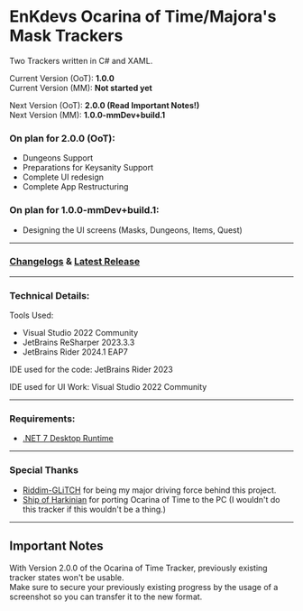 # EnKdevs Ocarina of Time/Majora's Mask Trackers
Two Trackers written in C# and XAML.

Current Version (OoT): <b>1.0.0</b><br/>
Current Version (MM): <b>Not started yet</b>

Next Version (OoT): <b>2.0.0 (Read Important Notes!)</b><br/>
Next Version (MM): <b>1.0.0-mmDev+build.1</b>
<br/>

### On plan for 2.0.0 (OoT):
- Dungeons Support
- Preparations for Keysanity Support
- Complete UI redesign
- Complete App Restructuring

### On plan for 1.0.0-mmDev+build.1:
- Designing the UI screens (Masks, Dungeons, Items, Quest)

---

### [Changelogs](https://github.com/EnKdev/EnKdevs-Item-Trackers/blob/main/CHANGELOGS.md) & [Latest Release](https://github.com/EnKdev/EnKdevs-Item-Trackers/releases)

---

### Technical Details:

Tools Used:

- Visual Studio 2022 Community
- JetBrains ReSharper 2023.3.3
- JetBrains Rider 2024.1 EAP7

IDE used for the code: JetBrains Rider 2023

IDE used for UI Work: Visual Studio 2022 Community

---

### Requirements:

- [.NET 7 Desktop Runtime](https://dotnet.microsoft.com/en-us/download/dotnet/7.0)

---

### Special Thanks

- [Riddim-GLiTCH](https://github.com/Riddim-GLiTCH) for being my major driving force behind this project.
- [Ship of Harkinian](https://www.shipofharkinian.com/) for porting Ocarina of Time to the PC (I wouldn't do this tracker if this wouldn't be a thing.)

---

## Important Notes

With Version 2.0.0 of the Ocarina of Time Tracker, previously existing tracker states won't be usable.<br/>
Make sure to secure your previously existing progress by the usage of a screenshot so you can transfer it to the new format.